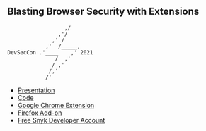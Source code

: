 ## Blasting Browser Security with Extensions
```
                  ,/
                ,'/
              ,' /
            ,'  /_____,
DevSecCon .'____    ,' 2021
               /  ,'
              / ,'
             /,'
            /'
```

* [Presentation](BlastingBrowserSecurity.pdf)
* [Code](https://github.com/dogeared/pretty-kitty)
* [Google Chrome Extension](https://chrome.google.com/webstore/detail/pretty-kitty/dnbpaahgdcejdkgmkghmdgihmhopkhgh)
* [Firefox Add-on](https://addons.mozilla.org/en-US/firefox/addon/pretty-kitty/)
* [Free Snyk Developer Account](https://app.snyk.io/login)

